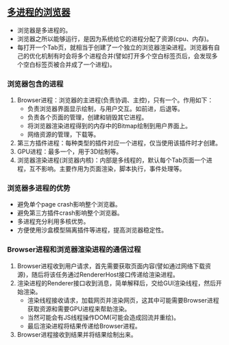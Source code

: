 ## [多进程的浏览器](https://segmentfault.com/a/1190000012925872)
- 浏览器是多进程的。
- 浏览器之所以能够运行，是因为系统给它的进程分配了资源(cpu、内存)。
- 每打开一个Tab页，就相当于创建了一个独立的浏览器渲染进程。浏览器有自己的优化机制有时会将多个进程合并(譬如打开多个空白标签页后，会发现多个空白标签页被合并成了一个进程)。
### 浏览器包含的进程
1. Browser进程：浏览器的主进程(负责协调、主控)，只有一个。作用如下：
    - 负责浏览器界面显示绘制，与用户交互。如前进，后退等。
    - 负责各个页面的管理，创建和销毁其它进程。
    - 将浏览器渲染进程得到的内存中的Bitmap绘制到用户界面上。
    - 网络资源的管理，下载等。
2. 第三方插件进程：每种类型的插件对应一个进程，仅当使用该插件时才创建。
3. GPU进程：最多一个，用于3D绘制等。
4. 浏览器渲染进程(浏览器内核)：内部是多线程的，默认每个Tab页面一个进程，互不影响。主要作用为页面渲染，脚本执行，事件处理等。
### 浏览器多进程的优势
- 避免单个page crash影响整个浏览器。
- 避免第三方插件crash影响整个浏览器。
- 多进程充分利用多核优势。
- 方便使用沙盒模型隔离插件等进程，提高浏览器稳定性。
### Browser进程和浏览器渲染进程的通信过程
1. Browser进程收到用户请求，首先需要获取页面内容(譬如通过网络下载资源)，随后将该任务通过RendererHost接口传递给渲染进程。
2. 渲染进程的Renderer接口收到消息，简单解释后，交给GUI渲染线程，然后开始渲染。
    - 渲染线程接收请求，加载网页并渲染网页，这其中可能需要Browser进程获取资源和需要GPU进程来帮助渲染。
    - 当然可能会有JS线程操作DOM(可能会造成回流并重绘)。
    - 最后渲染进程将结果传递给Browser进程。
3. Browser进程接收到结果并将结果绘制出来。